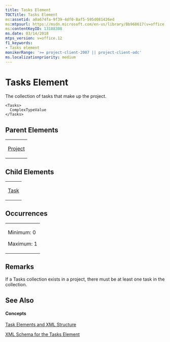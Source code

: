 ```yaml
---
title: Tasks Element
TOCTitle: Tasks Element
ms:assetid: a0a674fa-9f39-4df0-8af5-595d081426ed
ms:mtpsurl: https://msdn.microsoft.com/en-us/library/Bb968617(v=office.12)
ms:contentKeyID: 13188308
ms.date: 03/14/2018
mtps_version: v=office.12
f1_keywords:
- Tasks element
monikerRange: '>= project-client-2007 || project-client-odc'
ms.localizationpriority: medium
---
```


# Tasks Element




The collection of tasks that make up the project.

    <Tasks>
      ComplexTypeValue
    </Tasks>

## Parent Elements

<table>
<colgroup>
<col style="width: 100%" />
</colgroup>
<tbody>
<tr class="odd">
<td><p><a href="project-element.md">Project</a></p></td>
</tr>
</tbody>
</table>

## Child Elements

<table>
<colgroup>
<col style="width: 100%" />
</colgroup>
<tbody>
<tr class="odd">
<td><p><a href="task-element.md">Task</a></p></td>
</tr>
</tbody>
</table>

## Occurrences

<table>
<colgroup>
<col style="width: 100%" />
</colgroup>
<tbody>
<tr class="odd">
<td><p>Minimum: 0</p>
<p>Maximum: 1</p></td>
</tr>
</tbody>
</table>

## Remarks

If a Tasks collection exists in a project, there must be at least one task in the collection.

## See Also

#### Concepts

[Task Elements and XML Structure](task-elements-and-xml-structure.md)

[XML Schema for the Tasks Element](xml-schema-for-the-tasks-element.md)

